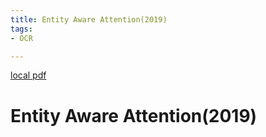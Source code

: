 ```yaml
---
title: Entity Aware Attention(2019)
tags:
- OCR

---
```


[local pdf](../../../pdfs/2019-entity-aware-attention.pdf)

# Entity Aware Attention(2019)
